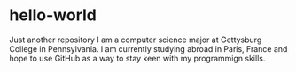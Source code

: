 # hello-world
Just another repository
I am a computer science major at Gettysburg College in Pennsylvania. 
I am currently studying abroad in Paris, France and hope to use GitHub as  a
  way to stay keen with my programmign skills. 

